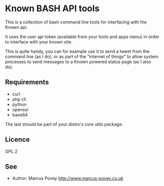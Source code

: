 Known BASH API tools
====================

This is a collection of bash command line tools for interfacing with the Known api.

It uses the user api token (available from your tools and apps menu) in order to interface with your known site.

This is quite handy, you can for example use it to send a tweet from the command line (as I do), or as part of the 
"internet of things" to allow system processes to send messages to a Known powered status page (as I also do).

Requirements
------------
* curl
* php cli
* python
* openssl
* base64

The last should be part of your distro's core utils package.

Licence
-------

GPL 2

See
---

* Author: Marcus Povey http://www.marcus-povey.co.uk
